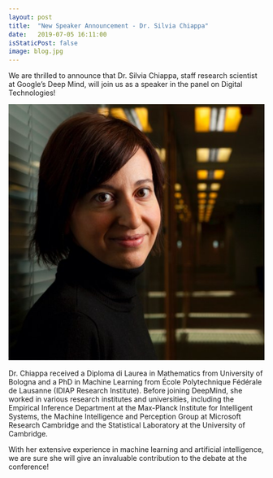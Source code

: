 ```yaml
---
layout: post
title:  "New Speaker Announcement - Dr. Silvia Chiappa"
date:   2019-07-05 16:11:00
isStaticPost: false
image: blog.jpg
---
```


We are thrilled to announce that Dr. Silvia Chiappa, staff research scientist at Google’s Deep Mind, will join us as a speaker in the panel on Digital Technologies! 

![](../img/people/SilviaChiappa.jpg)

Dr. Chiappa received a Diploma di Laurea in Mathematics from University of Bologna and a PhD in Machine Learning from École Polytechnique Fédérale de Lausanne (IDIAP Research Institute). Before joining DeepMind, she worked in various research institutes and universities, including the Empirical Inference Department at the Max-Planck Institute for Intelligent Systems, the Machine Intelligence and Perception Group at Microsoft Research Cambridge and the Statistical Laboratory at the University of Cambridge. 

With her extensive experience in machine learning and artificial intelligence, we are sure she will give an invaluable contribution to the debate at the conference!